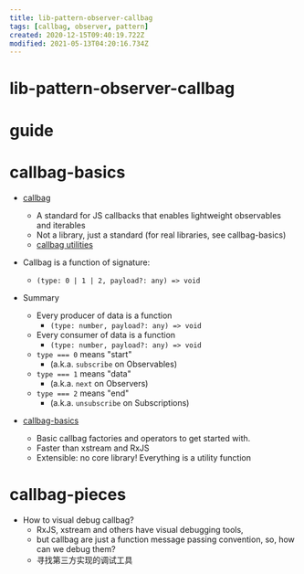 ```yaml
---
title: lib-pattern-observer-callbag
tags: [callbag, observer, pattern]
created: 2020-12-15T09:40:19.722Z
modified: 2021-05-13T04:20:16.734Z
---
```


# lib-pattern-observer-callbag

# guide

# callbag-basics

- [callbag](https://github.com/callbag/callbag)
  - A standard for JS callbacks that enables lightweight observables and iterables
  - Not a library, just a standard (for real libraries, see callbag-basics)
  - [callbag utilities](https://github.com/callbag/callbag/wiki)

- Callbag is a function of signature:
  - `(type: 0 | 1 | 2, payload?: any) => void`

- Summary
  - Every producer of data is a function 
    - `(type: number, payload?: any) => void`
  - Every consumer of data is a function 
    - `(type: number, payload?: any) => void`
  - `type === 0` means "start" 
    - (a.k.a. `subscribe` on Observables)
  - `type === 1` means "data" 
    - (a.k.a. `next` on Observers)
  - `type === 2` means "end" 
    - (a.k.a. `unsubscribe` on Subscriptions)

- [callbag-basics](https://github.com/staltz/callbag-basics)
  - Basic callbag factories and operators to get started with.
  - Faster than xstream and RxJS
  - Extensible: no core library! Everything is a utility function

# callbag-pieces

- How to visual debug callbag? 
  - RxJS, xstream and others have visual debugging tools, 
  - but callbag are just a function message passing convention, so, how can we debug them?
  - 寻找第三方实现的调试工具
